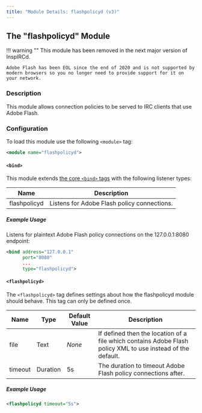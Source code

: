 ```yaml
---
title: "Module Details: flashpolicyd (v3)"
---
```


## The "flashpolicyd" Module

!!! warning ""
    This module has been removed in the next major version of InspIRCd.

    Adobe Flash has been EOL since the end of 2020 and is not supported by modern browsers so you no longer need to provide support for it on your network.

### Description

This module allows connection policies to be served to IRC clients that use Adobe Flash.

### Configuration

To load this module use the following `<module>` tag:

```xml
<module name="flashpolicyd">
```

#### `<bind>`

This module extends [the core `<bind>` tags](/3/configuration#bind) with the following listener types:

Name         | Description
------------ | -----------
flashpolicyd | Listens for Adobe Flash policy connections.

##### Example Usage

Listens for plaintext Adobe Flash policy connections on the 127.0.0.1:8080 endpoint:

```xml
<bind address="127.0.0.1"
      port="8080"
      ...
      type="flashpolicyd">
```

#### `<flashpolicyd>`

The `<flashpolicyd>` tag defines settings about how the flashpolicyd module should behave. This tag can only be defined once.

Name    | Type     | Default Value | Description
------- | -------- | ------------- | -----------
file    | Text     | *None*        | If defined then the location of a file which contains Adobe Flash policy XML to use instead of the default.
timeout | Duration | 5s            | The duration to timeout Adobe Flash policy connections after.

##### Example Usage

```xml
<flashpolicyd timeout="5s">
```
